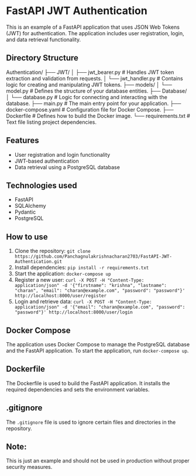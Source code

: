 
# FastAPI JWT Authentication 

This is an example of a FastAPI application that uses JSON Web Tokens (JWT) for authentication. The application includes user registration, login, and data retrieval functionality.

## Directory Structure

Authentication/
├── JWT/
│   ├── jwt_bearer.py        # Handles JWT token extraction and validation from requests.
│   └── jwt_handler.py        # Contains logic for creating and manipulating JWT tokens.
├── models/
│   └── model.py              # Defines the structure of your database entities.
├── Database/
│   └── database.py             # Logic for connecting and interacting with the database.
├── main.py                     # The main entry point for your application.
├── docker-compose.yaml         # Configuration file for Docker Compose.
├── Dockerfile                   # Defines how to build the Docker image.
└── requirements.txt             # Text file listing project dependencies.


## Features

* User registration and login functionality
* JWT-based authentication
* Data retrieval using a PostgreSQL database

## Technologies used

* FastAPI
* SQLAlchemy
* Pydantic
* PostgreSQL

## How to use

1. Clone the repository: `git clone https://github.com/Panchagnulakrishnacharan2703/FastAPI-JWT-Authentication.git`
2. Install dependencies: `pip install -r requirements.txt`
3. Start the application: `docker-compose up`
4. Register a new user: `curl -X POST -H "Content-Type: application/json" -d '{"firstname": "krishna", "lastname": "charan", "email": "charan@example.com", "password": "password"}' http://localhost:8000/user/register`
5. Login and retrieve data: `curl -X POST -H "Content-Type: application/json" -d '{"email": "charan@example.com", "password": "password"}' http://localhost:8000/user/login`

## Docker Compose

The application uses Docker Compose to manage the PostgreSQL database and the FastAPI application. To start the application, run `docker-compose up`.

## Dockerfile

The Dockerfile is used to build the FastAPI application. It installs the required dependencies and sets the environment variables.

## .gitignore

The `.gitignore` file is used to ignore certain files and directories in the repository.

## Note:
 This is just an example and should not be used in production without proper security measures.

